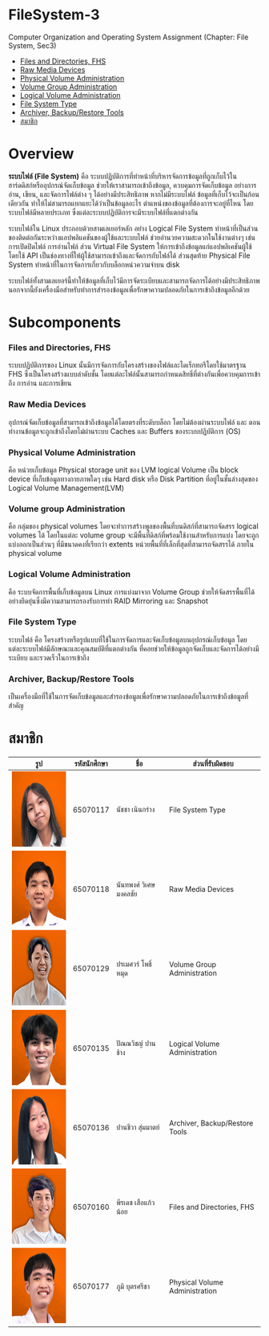 # FileSystem-3

Computer Organization and Operating System Assignment (Chapter: File System, Sec3)

- [Files and Directories, FHS](https://github.com/65070118/File-System-3/tree/main/160%20Files%20and%20Directories%2C%20FHS)
- [Raw Media Devices](https://github.com/65070118/File-System-3/tree/main/118%20Raw%20Media%20Devices)
- [Physical Volume Administration](https://github.com/65070118/File-System-3/tree/main/177%20Physical%20Volume%20Administration)
- [Volume Group Administration](https://github.com/65070118/File-System-3/tree/main/129%20Volume%20Group%20Administration)
- [Logical Volume Administration](https://github.com/65070118/File-System-3/tree/main/135%20Logical%20Volume%20Administration)
- [File System Type](https://github.com/65070118/File-System-3/tree/main/117%20File%20System%20Type)
- [Archiver, Backup/Restore Tools](https://github.com/65070118/File-System-3/tree/main/136%20Archiver%2C%20Backup_Restore%20Tools)
- [สมาชิก](https://github.com/65070118/File-System-3?tab=readme-ov-file#%E0%B8%AA%E0%B8%A1%E0%B8%B2%E0%B8%8A%E0%B8%B4%E0%B8%81)


# Overview
**ระบบไฟล์ (File System)** คือ ระบบปฏิบัติการที่ทำหน้าที่บริหารจัดการข้อมูลที่ถูกเก็บไว้ในฮาร์ดดิสก์หรืออุปกรณ์จัดเก็บข้อมูล ช่วยให้เราสามารถเข้าถึงข้อมูล, ควบคุมการจัดเก็บข้อมูล  อย่างการอ่าน, เขียน, และจัดการไฟล์ต่าง ๆ ได้อย่างมีประสิทธิภาพ หากไม่มีระบบไฟล์ ข้อมูลที่เก็บไว้จะเป็นก้อนเดียวกัน ทำให้ไม่สามารถแยกแยะได้ว่าเป็นข้อมูลอะไร ตำแหน่งของข้อมูลที่ต้องการจะอยู่ที่ไหน โดยระบบไฟล์มีหลายประเภท ซึ่งแต่ละระบบปฏิบัติการจะมีระบบไฟล์ที่แตกต่างกัน 

ระบบไฟล์ใน Linux ประกอบด้วยสามเลเยอร์หลัก อย่าง Logical File System ทำหน้าที่เป็นส่วนของติดต่อกันระหว่างแอปพลิแคชันของผู้ใช้และระบบไฟล์ ช่วยอำนวยความสะดวกในใช้งานต่างๆ เช่น การเปิดปิดไฟล์ การอ่านไฟล์ ส่วน Virtual File System ให้การเข้าถึงข้อมูลแก่แอปพลิเคชันผู้ใช้ โดยใช้ API เป็นช่องทางที่ให้ผู้ใช้สามารถเข้าถึงและจัดการกับไฟล์ได้ ส่วนสุดท้าย Physical File System ทำหน้าที่ในการจัดการเกี่ยวกับบล็อกหน่วความจำบน disk 

ระบบไฟล์ทั้งสามเลเยอร์นี้ทำให้ข้อมูลที่เก็บไว้มีการจัดระเบียบและสามารถจัดการได้อย่างมีประสิทธิภาพ นอกจากนี้ยังเครื่องมือสำหรับทำการสำรองข้อมูลเพื่อรักษาความปลอดภัยในการเข้าถึงข้อมูลอีกด้วย

# Subcomponents

### Files and Directories, FHS
ระบบปฏิบัติการของ Linux นั้นมีการจัดการกับโครงสร้างของไฟล์และไดเร็กทอรีโดยใช้มาตรฐาน FHS ซึ่งเป็นโครงสร้างแบบลำดับชั้น โดยแต่ละไฟล์นั้นสามารถกำหนดสิทธิ์ที่ต่างกันเพื่อควบคุมการเข้าถึง การอ่าน และการเขียน

### Raw Media Devices
อุปกรณ์จัดเก็บข้อมูลที่สามารถเข้าถึงข้อมูลได้โดยตรงที่ระดับบล็อก โดยไม่ต้องผ่านระบบไฟล์ และ ตอนทำงานข้อมูลจะถูกเข้าถึงโดยไม่ผ่านระบบ Caches และ Buffers ของระบบปฏิบัติการ (OS)

### Physical Volume Administration
คือ หน่วยเก็บข้อมูล Physical storage unit ของ LVM logical Volume เป็น block device ที่เก็บข้อมูลทางกายภาพใดๆ เช่น Hard disk หรือ Disk Partition ที่อยู่ในชั้นล่างสุดของ Logical Volume Management(LVM)

### Volume group Administration
คือ กลุ่มของ physical volumes โดยจะทำการสร้างพูลของพื้นที่บนดิสก์ที่สามารถจัดสรร logical volumes ได้ โดยในแต่ละ volume group จะมีพื้นที่ดิสก์ที่พร้อมใช้งานสำหรับการแบ่ง โดยจะถูกแบ่งออกเป็นส่วนๆ ที่มีขนาดคงที่เรียกว่า extents หน่วยพื้นที่ที่เล็กที่สุดที่สามารถจัดสรรได้ ภายใน physical volume

### Logical Volume Administration
คือ ระบบจัดการพื้นที่เก็บข้อมูลบน Linux การแบ่งมาจาก Volume Group ช่วยให้จัดสรรพื้นที่ได้อย่างยึดยุ่นซึ่งมีความสามารถรองรับการทำ RAID Mirroring และ Snapshot

### File System Type
ระบบไฟล์ คือ โครงสร้างหรือรูปแบบที่ใช้ในการจัดการและจัดเก็บข้อมูลบนอุปกรณ์เก็บข้อมูล โดยแต่ละระบบไฟล์มีลักษณะและคุณสมบัติที่แตกต่างกัน ที่คอยช่วยให้ข้อมูลถูกจัดเก็บและจัดการได้อย่างมีระเบียบ และรวดเร็วในการเข้าถึง

### Archiver, Backup/Restore Tools
เป็นเครื่องมือที่ใช้ในการจัดเก็บข้อมูลและสำรองข้อมูลเพื่อรักษาความปลอดภัยในการเข้าถึงข้อมูลที่สำคัญ


# สมาชิก

| รูป | รหัสนักศึกษา     | ชื่อ                  | ส่วนที่รับผิดชอบ               |
| --- | -------- | --------------------- | ------------------------------ |
|   <img height="150" src="img/Nam.png" width="150"/>  | 65070117 | นัชชา เนินกร่าง       | File System Type               |
|   <img height="150" src="img/Tum (1).png" width="150"/>  | 65070118 | นันทพงศ์ วิเศษมงคลชัย | Raw Media Devices              |
|   <img height="150" src="img/best.png"/>  | 65070129 | ปรเมศวร์ โพธิ์หมุด    | Volume Group Administration    |
|   <img height="150" src="img/Moss.png" width="150"/>  | 65070135 | ปัณณวิชญ์ ปานช้าง     | Logical Volume Administration |
|   <img height="150" src="img/Folk.png" width="150"/>  | 65070136 | ปานชีวา สุ่มมาตย์     | Archiver, Backup/Restore Tools |
|   <img height="150" src="img/del3.png" width="150"/>  | 65070160 | พีรเดช เสือแก้วน้อย   | Files and Directories, FHS     |
|   <img height="150" src="img/Phum.png" width="150"/>  | 65070177 | ภูมิ บุตรศรีชา        | Physical Volume Administration  |
